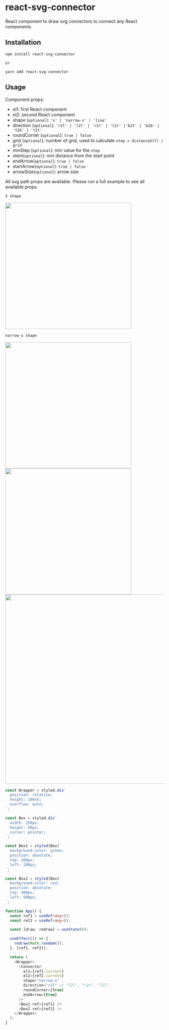 # react-svg-connector

React component to draw svg connectors to connect any React components

## Installation
```
npm install react-svg-connector

or

yarn add react-svg-connector
```

## Usage

Component props:
- el1: first React component
- el2: second React component
- shape (`optional`): `'s' | 'narrow-s' | 'line'`
- direction (`optional`): `'r2l' | 'l2l' | 'r2r' | 'l2r' |'b2t' | 'b2b' | 't2b' | 't2t'`
- roundCorner (`optional`): `true | false`
- grid (`optional`): number of grid, used to calculate `step = distanceX(Y) / grid`
- minStep (`optional`): min value for the `step`
- stem(`optional`): min distance from the start point
- endArrow(`optional`): `true | false`
- startArrow(`optional`): `true | false`
- arrowSize(`optional`): arrow size

All svg path props are available. Please run a full example to see all available props.

`S shape`

<img src="https://user-images.githubusercontent.com/26643781/109436187-40f83200-79d3-11eb-9d5d-93ed82d40791.gif" width="400">


`narrow-s shape`

<img src="https://user-images.githubusercontent.com/26643781/109394767-80dced80-78dd-11eb-8bd5-ff0337b79ebe.png" width="400">

<img src="https://user-images.githubusercontent.com/26643781/109394769-833f4780-78dd-11eb-9555-de5c1bb039c8.png" width="400">


<img src="https://user-images.githubusercontent.com/26643781/109436188-42c1f580-79d3-11eb-9a62-f85fcc2b2f6c.gif" width="600">

```ts
const Wrapper = styled.div`
  position: relative;
  height: 100vh;
  overflow: auto;
`;

const Box = styled.div`
  width: 150px;
  height: 50px;
  cursor: pointer;
`;

const Box1 = styled(Box)`
  background-color: green;
  position: absolute;
  top: 200px;
  left: 200px;
`;

const Box2 = styled(Box)`
  background-color: red;
  position: absolute;
  top: 400px;
  left: 500px;
`;

function App() {
  const ref1 = useRef<any>();
  const ref2 = useRef<any>();

  const [draw, redraw] = useState(0);

  useEffect(() => {
    redraw(Math.random());
  }, [ref1, ref2]);

  return (
    <Wrapper>
      <Connector
        el1={ref1.current}
        el2={ref2.current}
        shape="narrow-s"
        direction="r2l" // "l2l", "r2r", "l2l"
        roundCorner={true}
        endArrow={true}
      />
      <Box1 ref={ref1} />
      <Box2 ref={ref2} />
    </Wrapper>
  );
}